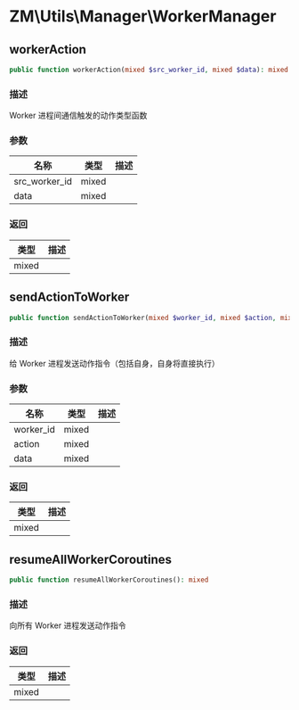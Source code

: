 # ZM\Utils\Manager\WorkerManager

## workerAction

```php
public function workerAction(mixed $src_worker_id, mixed $data): mixed
```

### 描述

Worker 进程间通信触发的动作类型函数

### 参数

| 名称 | 类型 | 描述 |
| -------- | ---- | ----------- |
| src_worker_id | mixed |  |
| data | mixed |  |

### 返回

| 类型 | 描述 |
| ---- | ----------- |
| mixed |  |


## sendActionToWorker

```php
public function sendActionToWorker(mixed $worker_id, mixed $action, mixed $data): mixed
```

### 描述

给 Worker 进程发送动作指令（包括自身，自身将直接执行）

### 参数

| 名称 | 类型 | 描述 |
| -------- | ---- | ----------- |
| worker_id | mixed |  |
| action | mixed |  |
| data | mixed |  |

### 返回

| 类型 | 描述 |
| ---- | ----------- |
| mixed |  |


## resumeAllWorkerCoroutines

```php
public function resumeAllWorkerCoroutines(): mixed
```

### 描述

向所有 Worker 进程发送动作指令

### 返回

| 类型 | 描述 |
| ---- | ----------- |
| mixed |  |
